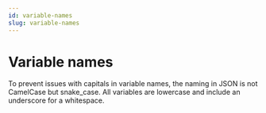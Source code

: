 ```yaml
---
id: variable-names
slug: variable-names
---
```

# Variable names

To prevent issues with capitals in variable names, the naming in JSON is not CamelCase but snake_case. All variables are
lowercase and include an underscore for a whitespace.
